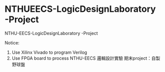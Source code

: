 # NTHUEECS-LogicDesignLaboratory -Project
NTHU-EECS-LogicDesignLaboratory -Project

Notice:
  1. Use Xilinx Vivado to program Verilog
  2. Use FPGA board to process
NTHU-EECS 邏輯設計實驗 期末project：自製野球盤

